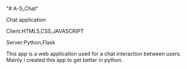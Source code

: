"# A-S_Chat" 

Chat application


Client:HTML5,CSS,JAVASCRIPT


Server:Python,Flask


This app is a web application used for a chat interaction between users.
Mainly i created this app to get better in python.

